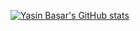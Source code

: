 [![Yasin Başar's GitHub stats](https://github-readme-stats.vercel.app/api?username=YsBsr)](https://github.com/anuraghazra/github-readme-stats?username=anuraghazra&show_icons=true&theme=radical)
